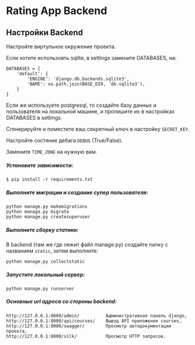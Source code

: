 # Rating App Backend

Настройки Backend
--

Настройте виртульное окружение проекта.

Если хотите использовть sqlite, в settings замените DATABASES, на:
```
DATABASES = {
    'default': {
        'ENGINE': 'django.db.backends.sqlite3',
        'NAME': os.path.join(BASE_DIR, 'db.sqlite3'),
    }
}
```
Если же используете postgresql, то создайте базу данных и пользователя на 
локальной машине, и пропишите их в настройках DATABASES в settings.

Сгенерируйте и поместите ваш секретный ключ в настройку ```SECRET_KEY```.

Настройте состяние дебага ```DEBUG``` (True/False).

Замените ```TIME_ZONE``` на нужную вам.

##### Установите зависимости:
```
$ pip install -r requirements.txt
```

##### Выполните миграции и создание супер пользователя:
```
python manage.py makemigrations
python manage.py migrate
python manage.py createsuperuser
```

##### Выполните сборку статики:
В backend (там же где лежит файл manage.py) создайте папку с названием 
```static```, затем выполните:
```
python manage.py collectstatic
```

##### Запустите локальный сервер:
```
python manage.py runserver
```

##### Основные url адреса со стороны backend:
```
http://127.0.0.1:8000/admin/          Административная панель django,
http://127.0.0.1:8000/api/courses/    Вывод API приложения courses,
http://127.0.0.1:8000/swagger/        Просмотр автодокументации проекта,
http://127.0.0.1:8000/silk/           Просмотр HTTP запросов.
```
